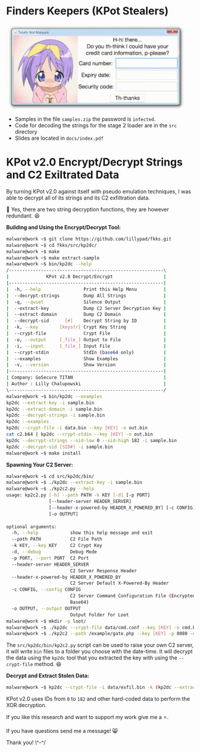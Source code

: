 # Finders Keepers (KPot Stealers)

![anime credit card](docs/img/anime-credit-card.gif)

- Samples in the file `samples.zip` the password is `infected`.
- Code for decoding the strings for the stage 2 loader are in the `src` directory
- Slides are located in `docs/index.pdf`

# KPot v2.0 Encrypt/Decrypt Strings and C2 Exiltrated Data

By turning KPot v2.0 against itself with pseudo emulation techniques, I was able to decrypt all of its strings and its C2 exfiltration data.

:notebook: Yes, there are two string decryption functions, they are however redundant. :laughing:

__Building and Using the Encrypt/Decrypt Tool:__
```bash
malware@work ~$ git clone https://github.com/lillypad/fkks.git
malware@work ~$ cd fkks/src/kp2dc/
malware@work ~$ make
malware@work ~$ make extract-sample
malware@work ~$ bin/kp2dc --help
/----------------------------------------------------------\
|              KPot v2.0 Decrypt/Encrypt                   |
|----------------------------------------------------------|
|  -h, --help                Print this Help Menu          |
|  --decrypt-strings         Dump All Strings              |
|  -q, --quiet               Silence Output                |
|  --extract-key             Dump C2 Server Decryption Key |
|  --extract-domain          Dump C2 Domain                |
|  --decrypt-sid      [#]    Decrypt String by ID          |
|  -k, --key        [keystr] Crypt Key String              |
|  --crypt-file              Crypt File                    |
|  -o, --output     [_file_] Output to File                |
|  -i, --input      [_file_] Input File                    |
|  --crypt-stdin             StdIn (base64 only)           |
|  --examples                Show Examples                 |
|  -v, --version             Show Version                  |
|----------------------------------------------------------|
| Company: GoSecure TITAN                                  |
| Author : Lilly Chalupowski                               |
\----------------------------------------------------------/
malware@work ~$ bin/kp2dc --examples
kp2dc --extract-key -i sample.bin
kp2dc --extract-domain -i sample.bin
kp2dc --decrypt-strings -i sample.bin
kp2dc --examples
kp2dc --crypt-file -i data.bin --key [KEY] -o out.bin
cat c2.b64 | kp2dc --crypt-stdin --key [KEY] -o out.bin
kp2dc --decrypt-strings --sid-low 0 --sid-high 182 -i sample.bin
kp2dc --decrypt-sid [SID#] -i sample.bin
malware@work ~$ make install
```

__Spawning Your C2 Server:__
```bash
malware@work ~$ cd src/kp2dc/bin/
malware@work ~$ ./kp2dc --extract-key -i sample.bin
malware@work ~$ ./kp2c2.py --help
usage: kp2c2.py [-h] --path PATH -k KEY [-d] [-p PORT]
                [--header-server HEADER_SERVER]
                [--header-x-powered-by HEADER_X_POWERED_BY] [-c CONFIG]
                [-o OUTPUT]

optional arguments:
  -h, --help            show this help message and exit
  --path PATH           C2 File Path
  -k KEY, --key KEY     C2 Crypt Key
  -d, --debug           Debug Mode
  -p PORT, --port PORT  C2 Port
  --header-server HEADER_SERVER
                        C2 Server Response Header
  --header-x-powered-by HEADER_X_POWERED_BY
                        C2 Server Default X-Powered-By Header
  -c CONFIG, --config CONFIG
                        C2 Server Command Configuration File (Encrypted /
                        Base64)
  -o OUTPUT, --output OUTPUT
                        Output Folder for Loot
malware@work ~$ mkdir -p loot/
malware@work ~$ ./kp2dc --crypt-file data/cmd.conf --key [KEY] -o cmd.bin && base64 cmd.bin > cmd.b64
malware@work ~$ ./kp2c2 --path /example/gate.php --key [KEY] -p 8080 -o loot/ --debug --config data/cmd.b64
```

The `src/kp2dc/bin/kp2c2.py` script can be used to raise your own C2 server, it will write `bin` files to a folder you choose with the date-time. It will decrypt the data using the `kp2dc` tool that you extracted the key with using the `--crypt-file` method. :laughing:

__Decrypt and Extract Stolen Data:__
```bash
malware@work ~$ kp2dc --crypt-file -i data/exfil.bin -k (kp2dc --extract-key -i sample.bin) -o out.bin -q
```

KPot v2.0 uses IDs from `0` to `182` and other hard-coded data to perform the XOR decryption.

If you like this research and want to support my work give me a :star:.

If you have questions send me a message! :smile_cat:

Thank you! \\^-^/

